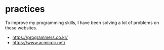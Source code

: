 # practices
To improve my programming skills, I have been solving a lot of problems on these websites.
- https://programmers.co.kr/
- https://www.acmicpc.net/
